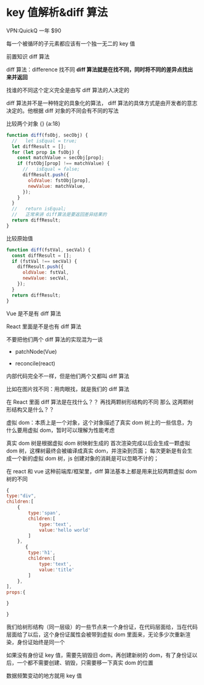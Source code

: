 # key 值解析&diff 算法

VPN:QuickQ 一年 $90

每一个被循环的子元素都应该有一个独一无二的 key 值

前置知识 diff 算法

diff 算法：difference 找不同 **diff 算法就是在找不同，同时将不同的差异点找出来并返回**

找谁的不同这个定义完全是由写 diff 算法的人决定的

diff 算法并不是一种特定的具象化的算法， diff 算法的具体方式是由开发者的意志决定的。他根据 diff 对象的不同会有不同的写法

比较两个对象 {} {a:18}

```js
function diff(fsObj, secObj) {
  //   let isEqual = true;
  let diffResult = [];
  for (let prop in fsObj) {
    const matchValue = secObj[prop];
    if (fstObj[prop] !== matchValue) {
      //   isEqual = false;
      diffResult.push({
        oldValue: fstObj[prop],
        newValue: matchValue,
      });
    }
  }
  //   return isEqual;
  //   正常来讲 diff算法是要返回差异结果的
  return diffResult;
}
```

比较原始值

```js
function diff(fstVal, secVal) {
  const diffResult = [];
  if (fstVal !== secVal) {
    diffResult.push({
      oldValue: fstVal,
      newValue: secVal,
    });
  }
  return diffResult;
}
```

Vue 是不是有 diff 算法

React 里面是不是也有 diff 算法

不要把他们两个 diff 算法的实现混为一谈

- patchNode(Vue)

- reconcile(react)

内部代码完全不一样，但是他们两个又都叫 diff 算法

比如在图片找不同：用肉眼找，就是我们的 diff 算法

在 React 里面 diff 算法是在找什么？？ 再找两颗树形结构的不同 那么 这两颗树形结构又是什么？？

虚拟 dom：本质上是一个对象，这个对象描述了真实 dom 树上的一些信息，为什么要用虚拟 dom，暂时可以理解为性能考虑

真实 dom 树是根据虚拟 dom 树映射生成的
首次渲染完成以后会生成一颗虚拟 dom 树，这棵树最终会被编译成真实 dom，并渲染到页面；
每次更新是有会生成一个新的虚拟 dom 树，js 创建对象的消耗是可以忽略不计的；

在 react 和 vue 这种前端库/框架里，diff 算法基本上都是用来比较两颗虚拟 dom 树的不同

```js
{
type:"div",
children:[
    {
        type:'span',
        children:[
            type:'text',
            value:'hello world'
        ]
    },
       {
        type:'h1',
        children:[
            type:'text',
            value:'title'
        ]
    },
],
props:{

}

}
```

我们给树形结构（同一层级）的一些节点来一个身份证，在代码层面给，当在代码层面给了以后，这个身份证属性会被带到虚拟 dom 里面来，无论多少次重新渲染，身份证始终是同一个

如果没有身份证 key 值，需要先销毁旧 dom，再创建新树的 dom，有了身份证以后，一个都不需要创建、销毁，只需要移一下真实 dom 的位置

数据频繁变动的地方就用 key 值
